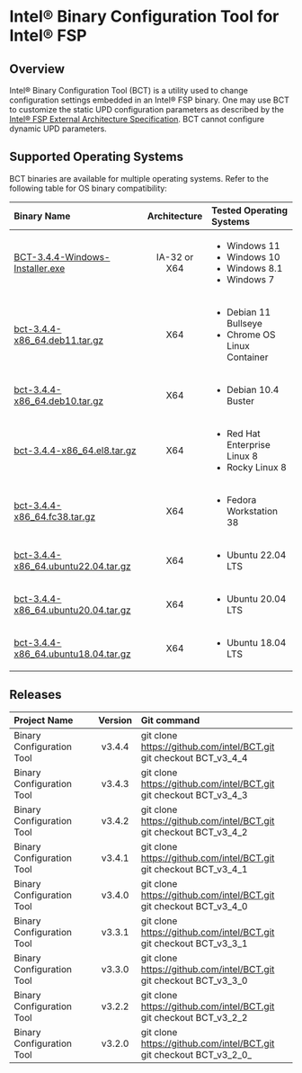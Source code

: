 Intel® Binary Configuration Tool for Intel® FSP
===============================================

## Overview

Intel® Binary Configuration Tool (BCT) is a utility used to change configuration settings embedded in an Intel® FSP binary. One may use BCT to customize the static UPD configuration parameters as described by the [Intel® FSP External Architecture Specification](https://www.intel.com/fsp). BCT cannot configure dynamic UPD parameters.

## Supported Operating Systems

BCT binaries are available for multiple operating systems. Refer to the following table for OS binary compatibility:

Binary Name | Architecture | Tested Operating Systems
:---------- | :----------: | :-----------------------
[BCT-3.4.4-Windows-Installer.exe](https://github.com/intel/BCT/raw/master/BCT-3.4.4-Windows-Installer.exe) | IA-32 or X64 | <ul><li>Windows 11</li><li>Windows 10</li><li>Windows 8.1</li><li>Windows 7</li></ul>
[bct-3.4.4-x86_64.deb11.tar.gz](https://github.com/intel/BCT/raw/master/bct-3.4.4-x86_64.deb11.tar.gz) | X64 | <ul><li>Debian 11 Bullseye</li><li>Chrome OS Linux Container</li></ul>
[bct-3.4.4-x86_64.deb10.tar.gz](https://github.com/intel/BCT/raw/master/bct-3.4.4-x86_64.deb10.tar.gz) | X64 | <ul><li>Debian 10.4 Buster</li></ul>
[bct-3.4.4-x86_64.el8.tar.gz](https://github.com/intel/BCT/raw/master/bct-3.4.4-x86_64.el8.tar.gz) | X64 | <ul><li>Red Hat Enterprise Linux 8</li><li>Rocky Linux 8</li></ul>
[bct-3.4.4-x86_64.fc38.tar.gz](https://github.com/intel/BCT/raw/master/bct-3.4.4-x86_64.fc38.tar.gz) | X64 | <ul><li>Fedora Workstation 38</li></ul>
[bct-3.4.4-x86_64.ubuntu22.04.tar.gz](https://github.com/intel/BCT/raw/master/bct-3.4.4-x86_64.ubuntu22.04.tar.gz) | X64 | <ul><li>Ubuntu 22.04 LTS</li></ul>
[bct-3.4.4-x86_64.ubuntu20.04.tar.gz](https://github.com/intel/BCT/raw/master/bct-3.4.4-x86_64.ubuntu20.04.tar.gz) | X64 | <ul><li>Ubuntu 20.04 LTS</li></ul>
[bct-3.4.4-x86_64.ubuntu18.04.tar.gz](https://github.com/intel/BCT/raw/master/bct-3.4.4-x86_64.ubuntu18.04.tar.gz) | X64 | <ul><li>Ubuntu 18.04 LTS</li></ul>

## Releases

Project Name | Version | Git command
:----------- | :-----: | :----------
Binary Configuration Tool | v3.4.4 | git clone https://github.com/intel/BCT.git <br /> git checkout BCT_v3_4_4
Binary Configuration Tool | v3.4.3 | git clone https://github.com/intel/BCT.git <br /> git checkout BCT_v3_4_3
Binary Configuration Tool | v3.4.2 | git clone https://github.com/intel/BCT.git <br /> git checkout BCT_v3_4_2
Binary Configuration Tool | v3.4.1 | git clone https://github.com/intel/BCT.git <br /> git checkout BCT_v3_4_1
Binary Configuration Tool | v3.4.0 | git clone https://github.com/intel/BCT.git <br /> git checkout BCT_v3_4_0
Binary Configuration Tool | v3.3.1 | git clone https://github.com/intel/BCT.git <br /> git checkout BCT_v3_3_1
Binary Configuration Tool | v3.3.0 | git clone https://github.com/intel/BCT.git <br /> git checkout BCT_v3_3_0
Binary Configuration Tool | v3.2.2 | git clone https://github.com/intel/BCT.git <br /> git checkout BCT_v3_2_2
Binary Configuration Tool | v3.2.0 | git clone https://github.com/intel/BCT.git <br /> git checkout BCT_v3_2_0_
